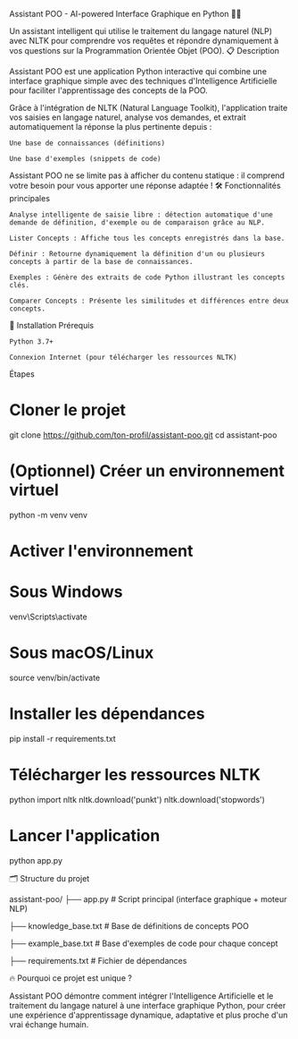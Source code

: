Assistant POO - AI-powered Interface Graphique en Python 🧠🐍

Un assistant intelligent qui utilise le traitement du langage naturel (NLP) avec NLTK pour comprendre vos requêtes et répondre dynamiquement à vos questions sur la Programmation Orientée Objet (POO).
📋 Description

Assistant POO est une application Python interactive qui combine une interface graphique simple avec des techniques d'Intelligence Artificielle pour faciliter l'apprentissage des concepts de la POO.

Grâce à l'intégration de NLTK (Natural Language Toolkit), l'application traite vos saisies en langage naturel, analyse vos demandes, et extrait automatiquement la réponse la plus pertinente depuis :

    Une base de connaissances (définitions)

    Une base d'exemples (snippets de code)

Assistant POO ne se limite pas à afficher du contenu statique : il comprend votre besoin pour vous apporter une réponse adaptée !
🛠️ Fonctionnalités principales

    Analyse intelligente de saisie libre : détection automatique d'une demande de définition, d'exemple ou de comparaison grâce au NLP.

    Lister Concepts : Affiche tous les concepts enregistrés dans la base.

    Définir : Retourne dynamiquement la définition d'un ou plusieurs concepts à partir de la base de connaissances.

    Exemples : Génère des extraits de code Python illustrant les concepts clés.

    Comparer Concepts : Présente les similitudes et différences entre deux concepts.

🚀 Installation
Prérequis

    Python 3.7+

    Connexion Internet (pour télécharger les ressources NLTK)

Étapes

# Cloner le projet
git clone https://github.com/ton-profil/assistant-poo.git
cd assistant-poo

# (Optionnel) Créer un environnement virtuel
python -m venv venv
# Activer l'environnement
# Sous Windows
venv\Scripts\activate
# Sous macOS/Linux
source venv/bin/activate

# Installer les dépendances
pip install -r requirements.txt

# Télécharger les ressources NLTK
python
 import nltk
 nltk.download('punkt')
 nltk.download('stopwords')

# Lancer l'application
python app.py

🗂️ Structure du projet

assistant-poo/
├── app.py               # Script principal (interface graphique + moteur NLP)

├── knowledge_base.txt   # Base de définitions de concepts POO

├── example_base.txt     # Base d'exemples de code pour chaque concept

├── requirements.txt     # Fichier de dépendances



🔥 Pourquoi ce projet est unique ?

Assistant POO démontre comment intégrer l'Intelligence Artificielle et le traitement du langage naturel à une interface graphique Python, pour créer une expérience d'apprentissage dynamique, adaptative et plus proche d'un vrai échange humain.
